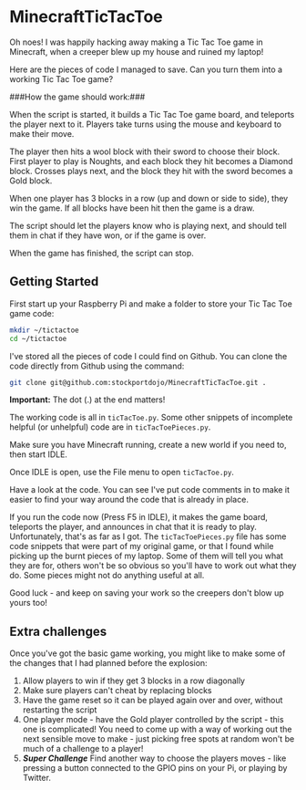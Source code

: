 MinecraftTicTacToe
==================

Oh noes! I was happily hacking away making a Tic Tac Toe game in Minecraft, when a creeper blew up my house and ruined my laptop!

Here are the pieces of code I managed to save. Can you turn them into a working Tic Tac Toe game?

###How the game should work:###

When the script is started, it builds a Tic Tac Toe game board, and teleports the player next to it. Players take turns using the
mouse and keyboard to make their move.

The player then hits a wool block with their sword to choose their block. First player to play is Noughts, and each block they hit becomes a Diamond block.
Crosses plays next, and the block they hit with the sword becomes a Gold block.

When one player has 3 blocks in a row (up and down or side to side), they win the game. If all blocks have been hit then the game is a draw.

The script should let the players know who is playing next, and should tell them in chat if they have won, or if the game is over.

When the game has finished, the script can stop.

## Getting Started ##

First start up your Raspberry Pi and make a folder to store your Tic Tac Toe game code:

```bash
mkdir ~/tictactoe
cd ~/tictactoe
```

I've stored all the pieces of code I could find on Github. You can clone the code directly from Github using the command:

```bash
git clone git@github.com:stockportdojo/MinecraftTicTacToe.git .

```

**Important:** The dot (.) at the end matters!

The working code is all in ```ticTacToe.py```. Some other snippets of incomplete helpful (or unhelpful) code are in ```ticTacToePieces.py```.

Make sure you have Minecraft running, create a new world if you need to, then start IDLE.

Once IDLE is open, use the File menu to open ```ticTacToe.py```.

Have a look at the code. You can see I've put code comments in to make it easier to find your way around the code that
is already in place.

If you run the code now (Press F5 in IDLE), it makes the game board, teleports the player, and announces in chat that it is
ready to play. Unfortunately, that's as far as I got. The ```ticTacToePieces.py``` file has some code snippets that were part of
my original game, or that I found while picking up the burnt pieces of my laptop. Some of them will tell you what they are for, 
others won't be so obvious so you'll have to work out what they do. Some pieces might not do anything useful at all.

Good luck - and keep on saving your work so the creepers don't blow up yours too!

## Extra challenges ##

Once you've got the basic game working, you might like to make some of the changes that I had planned before the explosion:

1. Allow players to win if they get 3 blocks in a row diagonally
2. Make sure players can't cheat by replacing blocks
3. Have the game reset so it can be played again over and over, without restarting the script
4. One player mode - have the Gold player controlled by the script - this one is complicated! You need to come up with a way of 
working out the next sensible move to make - just picking free spots at random won't be much of a challenge to a player!
5. ***Super Challenge*** Find another way to choose the players moves - like pressing a button connected to the GPIO pins on your Pi, or playing by Twitter.
